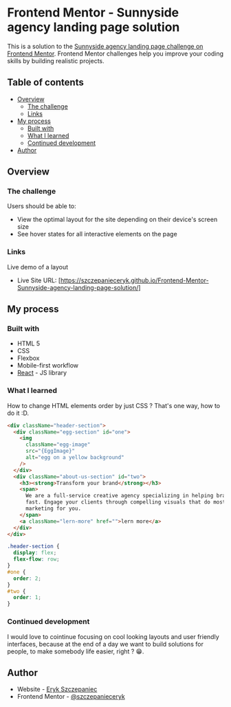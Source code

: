 # Frontend Mentor - Sunnyside agency landing page solution

This is a solution to the [Sunnyside agency landing page challenge on Frontend Mentor](https://www.frontendmentor.io/challenges/sunnyside-agency-landing-page-7yVs3B6ef). Frontend Mentor challenges help you improve your coding skills by building realistic projects.

## Table of contents

- [Overview](#overview)
  - [The challenge](#the-challenge)
  - [Links](#links)
- [My process](#my-process)
  - [Built with](#built-with)
  - [What I learned](#what-i-learned)
  - [Continued development](#continued-development)
- [Author](#author)

## Overview

### The challenge

Users should be able to:

- View the optimal layout for the site depending on their device's screen size
- See hover states for all interactive elements on the page

### Links

Live demo of a layout

- Live Site URL: [https://szczepanieceryk.github.io/Frontend-Mentor-Sunnyside-agency-landing-page-solution/]
## My process

### Built with

- HTML 5
- CSS
- Flexbox
- Mobile-first workflow
- [React](https://reactjs.org/) - JS library

### What I learned

How to change HTML elements order by just CSS ?
That's one way, how to do it :D.

```html
<div className="header-section">
  <div className="egg-section" id="one">
    <img
      className="egg-image"
      src="{EggImage}"
      alt="egg on a yellow background"
    />
  </div>
  <div className="about-us-section" id="two">
    <h3><strong>Transform your brand</strong></h3>
    <span>
      We are a full-service creative agency specializing in helping brands grow
      fast. Engage your clients through compelling visuals that do most of the
      marketing for you.
    </span>
    <a className="lern-more" href="">lern more</a>
  </div>
</div>
```

```css
.header-section {
  display: flex;
  flex-flow: row;
}
#one {
  order: 2;
}
#two {
  order: 1;
}
```

### Continued development

I would love to cointinue focusing on cool looking layouts and user friendly interfaces, because at the end of a day we want to build solutions for people, to make somebody life easier, right ? 😁.

## Author

- Website - [Eryk Szczepaniec](http://erykszczepaniec.pl/)
- Frontend Mentor - [@szczepanieceryk](https://www.frontendmentor.io/profile/szczepanieceryk)
